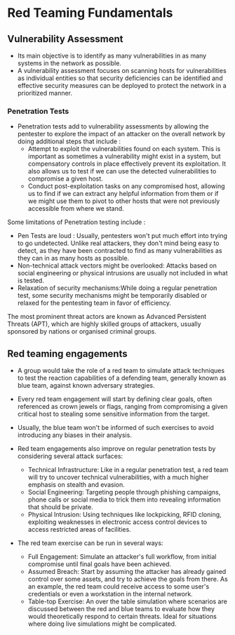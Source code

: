 # Red Teaming Fundamentals

## Vulnerability Assessment

- Its main objective is to identify as many vulnerabilities in as many systems in the network as possible.
- A vulnerability assessment focuses on scanning hosts for vulnerabilities as individual entities so that security deficiencies can be identified and effective security measures can be deployed to protect the network in a prioritized manner.

### Penetration Tests

-  Penetration tests add to vulnerability assessments by allowing the pentester to explore the impact of an attacker on the overall network by doing additional steps that include :
    - Attempt to exploit the vulnerabilities found on each system. This is important as sometimes a vulnerability might exist in a system, but compensatory controls in place effectively prevent its exploitation. It also allows us to test if we can use the detected vulnerabilities to compromise a given host.
    - Conduct post-exploitation tasks on any compromised host, allowing us to find if we can extract any helpful information from them or if we might use them to pivot to other hosts that were not previously accessible from where we stand.

Some limitations of Penetration testing include : 
- Pen Tests are loud :  Usually, pentesters won't put much effort into trying to go undetected. Unlike real attackers, they don't mind being easy to detect, as they have been contracted to find as many vulnerabilities as they can in as many hosts as possible.
- Non-technical attack vectors might be overlooked: Attacks based on social engineering or physical intrusions are usually not included in what is tested.
- Relaxation of security mechanisms:While doing a regular penetration test, some security mechanisms might be temporarily disabled or relaxed for the pentesting team in favor of efficiency.

 The most prominent threat actors are known as Advanced Persistent Threats (APT), which are highly skilled groups of attackers, usually sponsored by nations or organised criminal groups.

 ## Red teaming engagements

 - A group would take the role of a red team to simulate attack techniques to test the reaction capabilities of a defending team, generally known as blue team, against known adversary strategies. 
 - Every red team engagement will start by defining clear goals, often referenced as crown jewels or flags, ranging from compromising a given critical host to stealing some sensitive information from the target.
 -  Usually, the blue team won't be informed of such exercises to avoid introducing any biases in their analysis. 

 - Red team engagements also improve on regular penetration tests by considering several attack surfaces:

    - Technical Infrastructure: Like in a regular penetration test, a red team will try to uncover technical vulnerabilities, with a much higher emphasis on stealth and evasion.
    - Social Engineering: Targeting people through phishing campaigns, phone calls or social media to trick them into revealing information that should be private.
    - Physical Intrusion: Using techniques like lockpicking, RFID cloning, exploiting weaknesses in electronic access control devices to access restricted areas of facilities.

- The red team exercise can be run in several ways:

    - Full Engagement: Simulate an attacker's full workflow, from initial compromise until final goals have been achieved.
    - Assumed Breach: Start by assuming the attacker has already gained control over some assets, and try to achieve the goals from there. As an example, the red team could receive access to some user's credentials or even a workstation in the internal network.
    - Table-top Exercise:  An over the table simulation where scenarios are discussed between the red and blue teams to evaluate how they would theoretically respond to certain threats. Ideal for situations where doing live simulations might be complicated.

